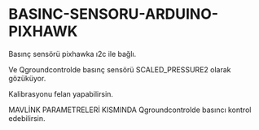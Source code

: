 # BASINC-SENSORU-ARDUINO-PIXHAWK

Basınç sensörü pixhawka ı2c ile bağlı. 

Ve Qgroundcontrolde basınç sensörü SCALED_PRESSURE2 olarak gözüküyor.

Kalibrasyonu felan yapabilirsin.  

MAVLİNK PARAMETRELERİ KISMINDA Qgroundcontrolde basıncı kontrol edebilirsin.
